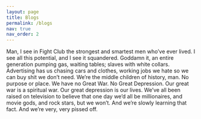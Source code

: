 ```yaml
---
layout: page
title: Blogs
permalink: /blogs
nav: true
nav_order: 2
---
```


Man, I see in Fight Club the strongest and smartest men who’ve ever lived. I see all this potential, and I see it squandered. Goddamn it, an entire generation pumping gas, waiting tables; slaves with white collars. Advertising has us chasing cars and clothes, working jobs we hate so we can buy shit we don’t need. We’re the middle children of history, man. No purpose or place. We have no Great War. No Great Depression. Our great war is a spiritual war. Our great depression is our lives. We’ve all been raised on television to believe that one day we’d all be millionaires, and movie gods, and rock stars, but we won’t. And we’re slowly learning that fact. And we’re very, very pissed off.